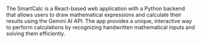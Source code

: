The SmartCalc is a React-based web application with a Python backend that allows users to draw mathematical expressions and calculate their results using the Gemini AI API. The app provides a unique, interactive way to perform calculations by recognizing handwritten mathematical inputs and solving them efficiently.
